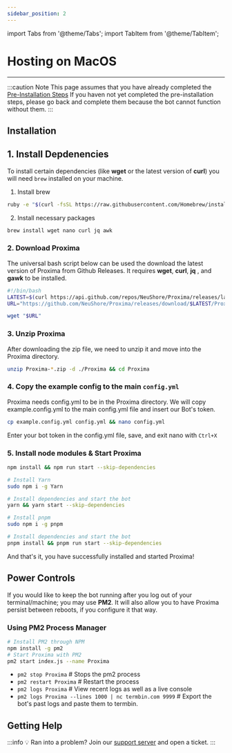 ```yaml
---
sidebar_position: 2
---
```


import Tabs from '@theme/Tabs';
import TabItem from '@theme/TabItem';


# Hosting on MacOS
---

:::caution Note
This page assumes that you have already completed the [Pre-Installation Steps](/docs/Setup/pre-installation) If you haven not yet completed the pre-installation steps, please go back and complete them because the bot cannot function without them.
:::
## Installation

## 1. Install Depdenencies

To install certain dependencies (like **wget** or the latest version of **curl**) you will need `brew` installed on your machine.

1. Install brew

```bash
ruby -e "$(curl -fsSL https://raw.githubusercontent.com/Homebrew/install/master/install)"
```
2. Install necessary packages

```bash
brew install wget nano curl jq awk 
```

### 2. Download Proxima

The universal bash script below can be used the download the latest version of Proxima from Github Releases. It requires **wget**, **curl**, **jq** , and **gawk** to be installed.

```bash
#!/bin/bash
LATEST=$(curl https://api.github.com/repos/NeuShore/Proxima/releases/latest -s | jq .name -r | awk '{ print $2 }')
URL="https://github.com/NeuShore/Proxima/releases/download/$LATEST/Proxima-$LATEST.zip"

wget "$URL"
```

### 3. Unzip Proxima
After downloading the zip file, we need to unzip it and move into the Proxima directory.

```bash
unzip Proxima-*.zip -d ./Proxima && cd Proxima
```

### 4. Copy the example config to the main `config.yml`

Proxima needs config.yml to be in the Proxima directory. We will copy example.config.yml to the main config.yml file and insert our Bot's token.

```bash
cp example.config.yml config.yml && nano config.yml
```

Enter your bot token in the config.yml file, save, and exit nano with `Ctrl+X`

### 5. Install node modules & Start Proxima


<Tabs>
<TabItem value="npm" label="npm">

```bash
npm install && npm run start --skip-dependencies
 ```

</TabItem>
<TabItem value="yarn" label="Yarn">

```bash
# Install Yarn
sudo npm i -g Yarn

# Install dependencies and start the bot
yarn && yarn start --skip-dependencies
```

</TabItem>
<TabItem value="pnpm" label="pnpm (recommended)">

```bash
# Install pnpm
sudo npm i -g pnpm

# Install dependencies and start the bot
pnpm install && pnpm run start --skip-dependencies
```

</TabItem>
</Tabs>

And that's it, you have successfully installed and started Proxima!

## Power Controls

If you would like to keep the bot running after you log out of your terminal/machine; you may use **PM2**. It will also allow you to have Proxima persist between reboots, if you configure it that way.

### Using PM2 Process Manager

```bash
# Install PM2 through NPM
npm install -g pm2
# Start Proxima with PM2
pm2 start index.js --name Proxima
```

- `pm2 stop Proxima` # Stops the pm2 process
- `pm2 restart Proxima` # Restart the process
- `pm2 logs Proxima` # View recent logs as well as a live console
- `pm2 logs Proxima --lines 1000 | nc termbin.com 9999` # Export the bot's past logs and paste them to termbin.

## Getting Help

:::info 💡 Ran into a problem?
Join our [support server](https://neushore.dev/discord) and open a ticket.
:::